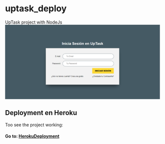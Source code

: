 # uptask_deploy
UpTask project with NodeJs
![](./screenshot.png)
## Deployment en Heroku
Too see the project working: 
#### Go to: [HerokuDeployment](https://shrouded-reaches-51823.herokuapp.com/)
